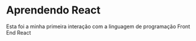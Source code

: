 # Aprendendo React
Esta foi a minha primeira interação com a linguagem de programação Front End React
